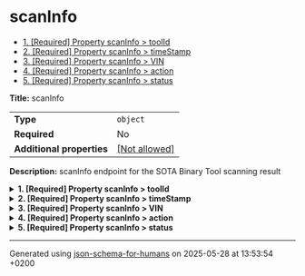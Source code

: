 # scanInfo

- [1. [Required] Property scanInfo > toolId](#toolId)
- [2. [Required] Property scanInfo > timeStamp](#timeStamp)
- [3. [Required] Property scanInfo > VIN](#VIN)
- [4. [Required] Property scanInfo > action](#action)
- [5. [Required] Property scanInfo > status](#status)

**Title:** scanInfo

|                           |                                                         |
| ------------------------- | ------------------------------------------------------- |
| **Type**                  | `object`                                                |
| **Required**              | No                                                      |
| **Additional properties** | [[Not allowed]](# "Additional Properties not allowed.") |

**Description:** scanInfo endpoint for the SOTA Binary Tool scanning result

<details>
<summary>
<strong> <a name="toolId"></a>1. [Required] Property scanInfo > toolId</strong>  

</summary>
<blockquote>

|              |           |
| ------------ | --------- |
| **Type**     | `integer` |
| **Required** | Yes       |

**Description:** The tool ID of SOTA

</blockquote>
</details>

<details>
<summary>
<strong> <a name="timeStamp"></a>2. [Required] Property scanInfo > timeStamp</strong>  

</summary>
<blockquote>

|              |             |
| ------------ | ----------- |
| **Type**     | `string`    |
| **Required** | Yes         |
| **Format**   | `date-time` |

**Description:** Timestamp of the scan information

</blockquote>
</details>

<details>
<summary>
<strong> <a name="VIN"></a>3. [Required] Property scanInfo > VIN</strong>  

</summary>
<blockquote>

|              |          |
| ------------ | -------- |
| **Type**     | `string` |
| **Required** | Yes      |

**Description:** Vehicle Identification Number

</blockquote>
</details>

<details>
<summary>
<strong> <a name="action"></a>4. [Required] Property scanInfo > action</strong>  

</summary>
<blockquote>

|              |                     |
| ------------ | ------------------- |
| **Type**     | `enum (of integer)` |
| **Required** | Yes                 |

**Description:** Action performed. It only accepts value 1 for update.

Must be one of:
* 1

</blockquote>
</details>

<details>
<summary>
<strong> <a name="status"></a>5. [Required] Property scanInfo > status</strong>  

</summary>
<blockquote>

|              |                     |
| ------------ | ------------------- |
| **Type**     | `enum (of integer)` |
| **Required** | Yes                 |

**Description:** The status of the binary scanning tool

Must be one of:
* 1
* 2
* 3

**Examples:** 

```json
1
```
```json
2
```
```json
3
```

</blockquote>
</details>

----------------------------------------------------------------------------------------------------------------------------
Generated using [json-schema-for-humans](https://github.com/coveooss/json-schema-for-humans) on 2025-05-28 at 13:53:54 +0200